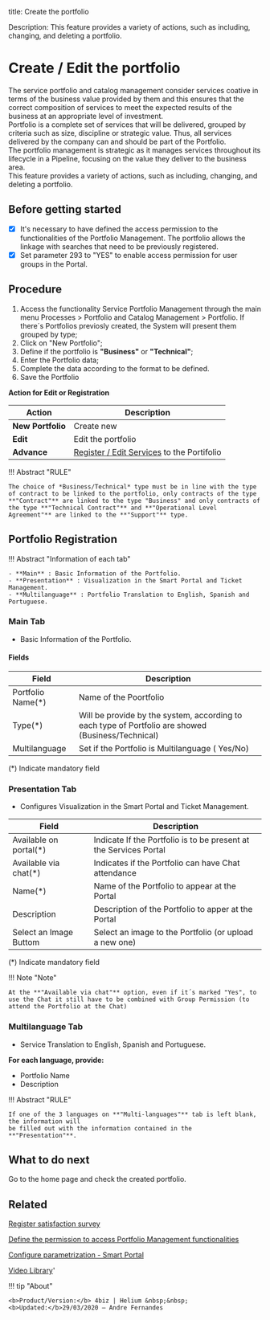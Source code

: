 title: Create the portfolio

Description: This feature provides a variety of actions, such as including, changing, and deleting a portfolio.

# Create / Edit the portfolio

The service portfolio and catalog management consider services coative in terms of the business value provided by them and this ensures that the correct composition of services to meet the expected results of the business at an appropriate level of investment.  
Portfolio is a complete set of services that will be delivered, grouped by criteria such as size, discipline or strategic value. Thus, all services delivered by the company can and should be part of the Portfolio.  
The portfolio management is strategic as it manages services throughout its lifecycle in a Pipeline, focusing on the value they deliver to the business area.  
This feature provides a variety of actions, such as including, changing, and deleting a portfolio.

## Before getting started

-   [X] It's necessary to have defined the access permission to the functionalities of the Portfolio Management. The portfolio allows the linkage with searches that need to be previously registered.  
-   [X] Set parameter 293 to "YES" to enable access permission for user groups in the Portal.

## Procedure

1.  Access the functionality Service Portfolio Management through the main menu Processes \> Portfolio and Catalog Management \> Portfolio. If there´s Portfolios previosly created, the System will present them grouped by type;  
2.  Click on "New Portfolio";  
3.  Define if the portfolio is **"Business"** or **"Technical"**;  
4.  Enter the Portfolio data;  
5.  Complete the data according to the format to be defined.  
6. Save the Portfolio

 **Action for Edit or Registration**

| Action             | Description                                |
|--------------------|--------------------------------------------|
| **New Portfolio**  | Create new                                 |
| **Edit**           | Edit the portfolio                         |
| **Advance**        | [Register / Edit Services](/en-us/4biz-helium/processes/portfolio-and-catalog/configuration/register-a-service.html)   to the Portifolio |

!!! Abstract "RULE"

    The choice of *Business/Technical* type must be in line with the type of contract to be linked to the portfolio, only contracts of the type **"Contract"** are linked to the type "Business" and only contracts of the type **"Technical Contract"** and **"Operational Level Agreement"** are linked to the **"Support"** type.
 
## Portfolio Registration 

!!! Abstract "Information of each tab"
  
    - **Main** : Basic Information of the Portfolio.  
    - **Presentation** : Visualization in the Smart Portal and Ticket Management.
    - **Multilanguage** : Portfolio Translation to English, Spanish and Portuguese.

### Main Tab 
-   Basic Information of the Portfolio.

#### Fields

| Field                                     | Description                                                       |
|-------------------------------------------|-------------------------------------------------------------------|
| Portfolio Name(\*)                        | Name of the Poortfolio                                            |
| Type(\*)                                  | Will be provide  by the system, according to each type of Portfolio are showed (Business/Technical)                    |
| Multilanguage                             | Set if the Portfolio is Multilanguage ( Yes/No)                   |

(*) Indicate mandatory field

### Presentation Tab 
-  Configures Visualization in the Smart Portal and Ticket Management.

| Field                                        | Description                                                             |
|----------------------------------------------|-------------------------------------------------------------------------|
| Available on portal(\*)                      | Indicate If the Portfolio is to be present at the Services Portal       |
| Available via chat(\*)                       | Indicates if the Portfolio can have Chat attendance                     |
| Name(\*)                                     | Name of the Portfolio to appear at the Portal                           |
| Description                                  | Description of the Portfolio to apper at the Portal                     |
| Select an Image Buttom                       | Select an image to the Portfolio (or upload a new one)                  |

(*) Indicate mandatory field

!!! Note "Note"

    At the **"Available via chat"** option, even if it´s marked "Yes", to use the Chat it still have to be combined with Group Permission (to attend the Portfolio at the Chat) 

### Multilanguage Tab
- Service Translation to English, Spanish and Portuguese.

**For each language, provide:** 
-   Portfolio Name 
-   Description

!!! Abstract "RULE"

    If one of the 3 languages on **"Multi-languages"** tab is left blank, the information will
    be filled out with the information contained in the **"Presentation"**.
    
## What to do next

Go to the home page and check the created portfolio.

## Related

[Register satisfaction survey](/en-us/4biz-helium/processes/portfolio-and-catalog/configuration/register-satisfaction-survey.html)  

[Define the permission to access Portfolio Management functionalities](/en-us/4biz-helium/initial-settings/access-settings/profile/portfolio-management.html)

[Configure parametrization - Smart Portal](/en-us/4biz-helium/platform-administration/parameters-list/configure-parametrization-smart-portal.html)

<i class='fa fa-youtube-play  fa-2x' style='color:#97ce17;vertical-align: middle;'> </i> [Video Library](https://www.youtube.com/playlist?list=PLB5qK2uzf2RNx1eXRaihDR_bxXjGhgFut)'

!!! tip "About"

    <b>Product/Version:</b> 4biz | Helium &nbsp;&nbsp;
    <b>Updated:</b>29/03/2020 – Andre Fernandes

